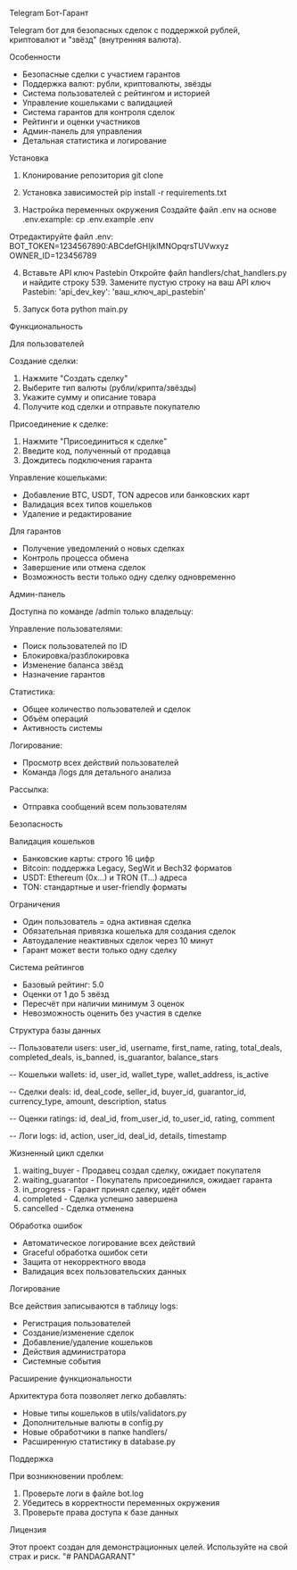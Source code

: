 Telegram Бот-Гарант

Telegram бот для безопасных сделок с поддержкой рублей, криптовалют и "звёзд" (внутренняя валюта).

Особенности

- Безопасные сделки с участием гарантов
- Поддержка валют: рубли, криптовалюты, звёзды
- Система пользователей с рейтингом и историей
- Управление кошельками с валидацией
- Система гарантов для контроля сделок
- Рейтинги и оценки участников
- Админ-панель для управления
- Детальная статистика и логирование

Установка

1. Клонирование репозитория
git clone <repository-url>

2. Установка зависимостей
pip install -r requirements.txt

3. Настройка переменных окружения
Создайте файл .env на основе .env.example:
cp .env.example .env

Отредактируйте файл .env:
BOT_TOKEN=1234567890:ABCdefGHIjklMNOpqrsTUVwxyz
OWNER_ID=123456789

4. Вставьте API ключ Pastebin
Откройте файл handlers/chat_handlers.py и найдите строку 539.
Замените пустую строку на ваш API ключ Pastebin:
'api_dev_key': 'ваш_ключ_api_pastebin'

5. Запуск бота
python main.py

Функциональность

Для пользователей

Создание сделки:
1. Нажмите "Создать сделку"
2. Выберите тип валюты (рубли/крипта/звёзды)
3. Укажите сумму и описание товара
4. Получите код сделки и отправьте покупателю

Присоединение к сделке:
1. Нажмите "Присоединиться к сделке"
2. Введите код, полученный от продавца
3. Дождитесь подключения гаранта

Управление кошельками:
- Добавление BTC, USDT, TON адресов или банковских карт
- Валидация всех типов кошельков
- Удаление и редактирование

Для гарантов

- Получение уведомлений о новых сделках
- Контроль процесса обмена
- Завершение или отмена сделок
- Возможность вести только одну сделку одновременно

Админ-панель

Доступна по команде /admin только владельцу:

Управление пользователями:
- Поиск пользователей по ID
- Блокировка/разблокировка
- Изменение баланса звёзд
- Назначение гарантов

Статистика:
- Общее количество пользователей и сделок
- Объём операций
- Активность системы

Логирование:
- Просмотр всех действий пользователей
- Команда /logs для детального анализа

Рассылка:
- Отправка сообщений всем пользователям

Безопасность

Валидация кошельков
- Банковские карты: строго 16 цифр
- Bitcoin: поддержка Legacy, SegWit и Bech32 форматов
- USDT: Ethereum (0x...) и TRON (T...) адреса
- TON: стандартные и user-friendly форматы

Ограничения
- Один пользователь = одна активная сделка
- Обязательная привязка кошелька для создания сделок
- Автоудаление неактивных сделок через 10 минут
- Гарант может вести только одну сделку

Система рейтингов
- Базовый рейтинг: 5.0
- Оценки от 1 до 5 звёзд
- Пересчёт при наличии минимум 3 оценок
- Невозможность оценить без участия в сделке

Структура базы данных

-- Пользователи
users: user_id, username, first_name, rating, total_deals, completed_deals, is_banned, is_guarantor, balance_stars

-- Кошельки
wallets: id, user_id, wallet_type, wallet_address, is_active

-- Сделки
deals: id, deal_code, seller_id, buyer_id, guarantor_id, currency_type, amount, description, status

-- Оценки
ratings: id, deal_id, from_user_id, to_user_id, rating, comment

-- Логи
logs: id, action, user_id, deal_id, details, timestamp

Жизненный цикл сделки

1. waiting_buyer - Продавец создал сделку, ожидает покупателя
2. waiting_guarantor - Покупатель присоединился, ожидает гаранта
3. in_progress - Гарант принял сделку, идёт обмен
4. completed - Сделка успешно завершена
5. cancelled - Сделка отменена

Обработка ошибок

- Автоматическое логирование всех действий
- Graceful обработка ошибок сети
- Защита от некорректного ввода
- Валидация всех пользовательских данных

Логирование

Все действия записываются в таблицу logs:
- Регистрация пользователей
- Создание/изменение сделок
- Добавление/удаление кошельков
- Действия администратора
- Системные события

Расширение функциональности

Архитектура бота позволяет легко добавлять:
- Новые типы кошельков в utils/validators.py
- Дополнительные валюты в config.py
- Новые обработчики в папке handlers/
- Расширенную статистику в database.py

Поддержка

При возникновении проблем:
1. Проверьте логи в файле bot.log
2. Убедитесь в корректности переменных окружения
3. Проверьте права доступа к базе данных

Лицензия

Этот проект создан для демонстрационных целей. Используйте на свой страх и риск. 
"# PANDAGARANT" 
